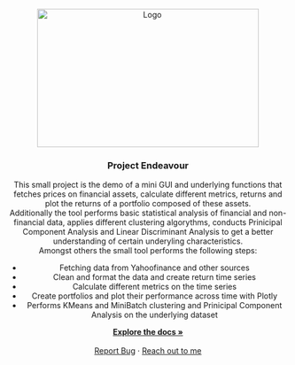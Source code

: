 
<br />
<div align="center">
  <a href="https://github.com/magyarlakim/Project_Endeavour">
    <img src="static/img/Diavolezza.jpeg" alt="Logo" width="400" height="250">
  </a>

  <h3 align="center">Project Endeavour</h3>

  <p align="center">
    This small project is the demo of a mini GUI and underlying functions that fetches prices on financial assets, calculate different metrics, returns and plot the returns of a portfolio composed of these assets. 
    <br>
    Additionally the tool performs basic statistical analysis of financial and non-financial data, applies different clustering algorythms, conducts Prinicipal Component Analysis and Linear Discriminant Analysis to get a better understanding of certain underyling characteristics.
    <br>
    Amongst others the small tool performs the following steps:
    <br>
    <ul>
    <li>Fetching data from Yahoofinance and other sources</li>
    <li>Clean and format the data and create return time series </li>
    <li>Calculate different metrics on the time series</li>
    <li>Create portfolios and plot their performance across time with Plotly</li>
    <li>Performs KMeans and MiniBatch clustering and Prinicipal Component Analysis on the underlying dataset </li>
    </ul>
    <a href="https://github.com/magyarlakim/Project_Endeavour"><strong>Explore the docs »</strong></a>
    <br />
    <br />
    <a href="">Report Bug</a>
    ·
    <a href="">Reach out to me</a>
  </p>
</div>